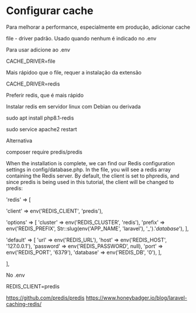 # Configurar cache

Para melhorar a performance, especialmente em produção, adicionar cache

file - driver padrão. Usado quando nenhum é indicado no .env

Para usar adicione ao .env

CACHE_DRIVER=file

Mais rápidoo que o file, requer a instalação da extensão

CACHE_DRIVER=redis

Preferir redis, que é mais rápido

Instalar redis em servidor linux com Debian ou derivada

sudo apt install php8.1-redis

sudo service apache2 restart

Alternativa

composer require predis/predis

When the installation is complete, we can find our Redis configuration settings in config/database.php. In the file, you will see a redis array containing the Redis server. By default, the client is set to phpredis, and since predis is being used in this tutorial, the client will be changed to predis:

'redis' => [

  'client' => env('REDIS_CLIENT', 'predis'),

  'options' => [
      'cluster' => env('REDIS_CLUSTER', 'redis'),
      'prefix' => env('REDIS_PREFIX', Str::slug(env('APP_NAME', 'laravel'), '_').'_database_'),
  ],

  'default' => [
      'url' => env('REDIS_URL'),
      'host' => env('REDIS_HOST', '127.0.0.1'),
      'password' => env('REDIS_PASSWORD', null),
      'port' => env('REDIS_PORT', '6379'),
      'database' => env('REDIS_DB', '0'),
  ],

],

No .env

REDIS_CLIENT=predis

https://github.com/predis/predis
https://www.honeybadger.io/blog/laravel-caching-redis/


